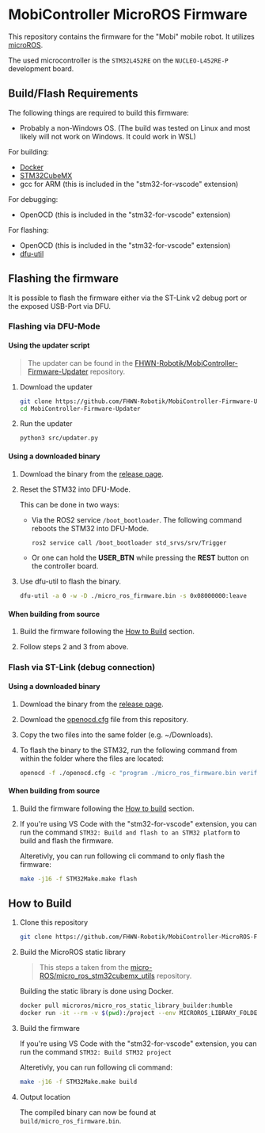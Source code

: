 # MobiController MicroROS Firmware

This repository contains the firmware for the "Mobi" mobile robot.
It utilizes [microROS](https://micro.ros.org).

The used microcontroller is the `STM32L452RE` on the `NUCLEO-L452RE-P` development board.

## Build/Flash Requirements

The following things are required to build this firmware:

- Probably a non-Windows OS. (The build was tested on Linux and most likely will not work on Windows. It could work in WSL)

For building:

- [Docker](https://www.docker.com)
- [STM32CubeMX](https://www.st.com/en/development-tools/stm32cubemx.html)
- gcc for ARM (this is included in the "stm32-for-vscode" extension)

For debugging:

- OpenOCD (this is included in the "stm32-for-vscode" extension)

For flashing:

- OpenOCD (this is included in the "stm32-for-vscode" extension)
- [dfu-util](https://dfu-util.sourceforge.net)

## Flashing the firmware

It is possible to flash the firmware either via the ST-Link v2 debug port or the exposed USB-Port via DFU.

### Flashing via DFU-Mode

#### Using the updater script

> The updater can be found in the [FHWN-Robotik/MobiController-Firmware-Updater](https://github.com/FHWN-Robotik/MobiController-Firmware-Updater) repository.

1. Download the updater

    ```bash
    git clone https://github.com/FHWN-Robotik/MobiController-Firmware-Updater.git
    cd MobiController-Firmware-Updater
    ```

2. Run the updater

    ```bash
    python3 src/updater.py
    ```

#### Using a downloaded binary

1. Download the binary from the [release page](https://github.com/FHWN-Robotik/MobiController-MicroROS-Firmware/releases/latest).

2. Reset the STM32 into DFU-Mode.
  
    This can be done in two ways:

    - Via the ROS2 service `/boot_bootloader`.
        The following command reboots the STM32 into DFU-Mode.

        ```bash
        ros2 service call /boot_bootloader std_srvs/srv/Trigger
        ```

    - Or one can hold the **USER_BTN** while pressing the **REST** button on the controller board.

3. Use dfu-util to flash the binary.

    ```bash
    dfu-util -a 0 -w -D ./micro_ros_firmware.bin -s 0x08000000:leave
    ```

#### When building from source

1. Build the firmware following the [How to Build](#how-to-build) section.

2. Follow steps 2 and 3 from above.

### Flash via ST-Link (debug connection)

#### Using a downloaded binary

1. Download the binary from the [release page](https://github.com/FHWN-Robotik/MobiController-MicroROS-Firmware/releases/latest).

2. Download the [openocd.cfg](https://github.com/FHWN-Robotik/MobiController-MicroROS-Firmware/blob/main/openocd.cfg) file from this repository.

3. Copy the two files into the same folder (e.g. ~/Downloads).

4. To flash the binary to the STM32, run the following command from within the folder where the files are located:

    ```bash
    openocd -f ./openocd.cfg -c "program ./micro_ros_firmware.bin verify reset exit"
    ```

#### When building from source

1. Build the firmware following the [How to build](#how-to-build) section.

2. If you're using VS Code with the "stm32-for-vscode" extension, you can run the command `STM32: Build and flash to an STM32 platform` to build and flash the firmware.

    Alteretivly, you can run following cli command to only flash the firmware:

    ```bash
    make -j16 -f STM32Make.make flash
    ```

## How to Build

1. Clone this repository

    ```bash
    git clone https://github.com/FHWN-Robotik/MobiController-MicroROS-Firmware.git
    ```

2. Build the MicroROS static library

    > This steps a taken from the [micro-ROS/micro_ros_stm32cubemx_utils](https://github.com/micro-ROS/micro_ros_stm32cubemx_utils/tree/humble) repository.

    Building the static library is done using Docker.

    ```bash
    docker pull microros/micro_ros_static_library_builder:humble
    docker run -it --rm -v $(pwd):/project --env MICROROS_LIBRARY_FOLDER=micro_ros_stm32cubemx_utils/microros_static_library microros/micro_ros_static_library_builder:humble
    ```

3. Build the firmware

    If you're using VS Code with the "stm32-for-vscode" extension, you can run the command `STM32: Build STM32 project`

    Alteretivly, you can run following cli command:

    ```bash
    make -j16 -f STM32Make.make build
    ```

4. Output location

    The compiled binary can now be found at `build/micro_ros_firmware.bin`.
